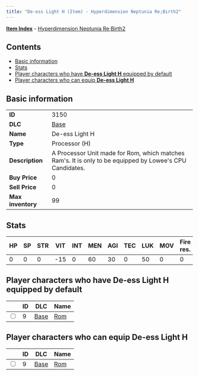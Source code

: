 ```yaml
---
title: "De-ess Light H (Item) - Hyperdimension Neptunia Re;Birth2"
---
```


[**Item Index**](/neptunia/rb2/item/index.html) - [Hyperdimension Neptunia Re;Birth2](/neptunia/rb2)

## Contents

- [Basic information](#basic-information)
- [Stats](#stats)
- [Player characters who have **De-ess Light H** equipped by default](#player-characters-who-have-de-ess-light-h-equipped-by-default)
- [Player characters who can equip **De-ess Light H**](#player-characters-who-can-equip-de-ess-light-h)

## Basic information

|   |   |
| -- | -- |
| **ID** | 3150 |
| **DLC** | [Base](/neptunia/rb2/dlc/0-base.html) |
| **Name** | De-ess Light H |
| **Type** | Processor (H) |
| **Description** | A Processor Unit made for Rom, which matches Ram's. It is only to be equipped by Lowee's CPU Candidates. |
| **Buy Price** | 0 |
| **Sell Price** | 0 |
| **Max inventory** | 99 |

## Stats

| HP | SP | STR | VIT | INT | MEN | AGI | TEC | LUK | MOV | Fire res. | Ice res. | Wind res. | Lightning res. |
| -- | -- | --- | --- | --- | --- | --- | --- | --- | --- | --------- | -------- | --------- | -------------- |
| 0 | 0 | 0 | -15 | 0 | 60 | 30 | 0 | 50 | 0 | 0 | 0 | 0 | 0 |

## Player characters who have **De-ess Light H** equipped by default

|    | ID | DLC | Name |
| -- | -- | --- | ---- |
| <input type="checkbox" id="rb2-player-0-9" class="trackbox" /> | 9 | [Base](/neptunia/rb2/dlc/0-base.html) | [Rom](/neptunia/rb2/player/0-9-rom.html) |

## Player characters who can equip **De-ess Light H**

|    | ID | DLC | Name |
| -- | -- | --- | ---- |
| <input type="checkbox" id="rb2-player-0-9" class="trackbox" /> | 9 | [Base](/neptunia/rb2/dlc/0-base.html) | [Rom](/neptunia/rb2/player/0-9-rom.html) |